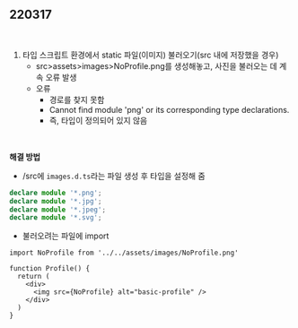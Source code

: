 ## 220317

<br>

1. 타입 스크립트 환경에서 static 파일(이미지)  불러오기(src 내에 저장했을 경우)
   - src>assets>images>NoProfile.png를 생성해놓고, 사진을 불러오는 데 계속 오류 발생
   - 오류
     - 경로를 찾지 못함
     - Cannot find module 'png' or its corresponding type declarations.
     - 즉, 타입이 정의되어 있지 않음

<br>

**해결 방법**

- /src에 `images.d.ts`라는 파일 생성 후 타입을 설정해 줌

```typescript
declare module '*.png';
declare module '*.jpg';
declare module '*.jpeg';
declare module '*.svg';			
```

- 불러오려는 파일에 import 

```tsx
import NoProfile from '../../assets/images/NoProfile.png'

function Profile() {
  return (
    <div>
      <img src={NoProfile} alt="basic-profile" />  
    </div>
  )
}
```

